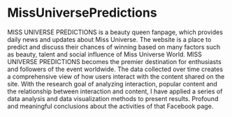 # MissUniversePredictions
MISS UNIVERSE PREDICTIONS is a beauty queen fanpage, which provides daily news and updates about Miss Universe. The website is a place to predict and discuss their chances of winning based on many factors such as beauty, talent and social influence of Miss Universe World. MISS UNIVERSE PREDICTIONS becomes the premier destination for enthusiasts and followers of the event worldwide. The data collected over time creates a comprehensive view of how users interact with the content shared on the site. With the research goal of analyzing interaction, popular content and the relationship between interaction and content, I have applied a series of data analysis and data visualization methods to present results. Profound and meaningful conclusions about the activities of that Facebook page.
